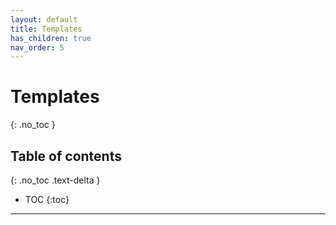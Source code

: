 ```yaml
---
layout: default
title: Templates
has_children: true
nav_order: 5
---
```


# Templates
{: .no_toc }

## Table of contents
{: .no_toc .text-delta }

- TOC
{:toc}

---
